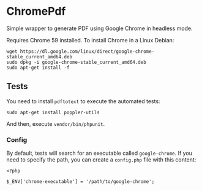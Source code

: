 # ChromePdf

Simple wrapper to generate PDF using Google Chrome in headless mode.

Requires Chrome 59 installed. To install Chrome in a Linux Debian:
```
wget https://dl.google.com/linux/direct/google-chrome-stable_current_amd64.deb
sudo dpkg -i google-chrome-stable_current_amd64.deb
sudo apt-get install -f
```

## Tests

You need to install `pdftotext` to execute the automated tests:

```
sudo apt-get install poppler-utils
```

And then, execute `vendor/bin/phpunit`.

### Config
By default, tests will search for an executable called `google-chrome`. If you need to specify the path, you can create a `config.php` file with this content:

```
<?php

$_ENV['chrome-executable'] = '/path/to/google-chrome';
```
